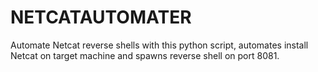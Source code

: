 # NETCATAUTOMATER
Automate Netcat reverse shells with this python script, automates install Netcat on target machine and spawns reverse shell on port 8081.
